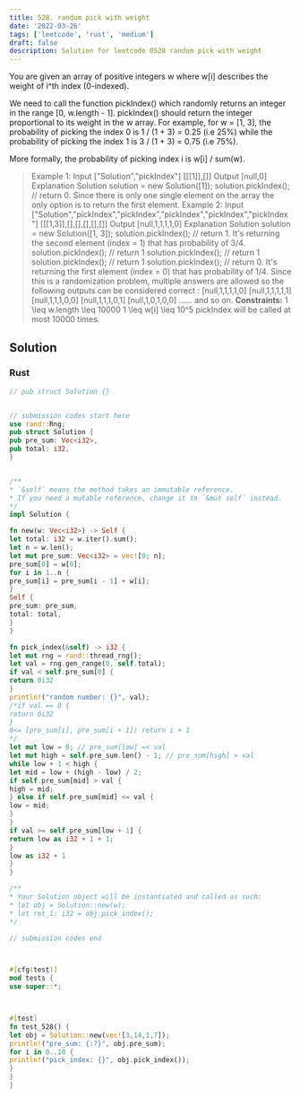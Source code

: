 ```yaml
---
title: 528. random pick with weight
date: '2022-03-26'
tags: ['leetcode', 'rust', 'medium']
draft: false
description: Solution for leetcode 0528 random pick with weight
---
```




You are given an array of positive integers w where w[i] describes the weight of i^th index (0-indexed).

We need to call the function pickIndex() which randomly returns an integer in the range [0, w.length - 1]. pickIndex() should return the integer proportional to its weight in the w array. For example, for w <TeX>=</TeX> [1, 3], the probability of picking the index 0 is 1 / (1 + 3) <TeX>=</TeX> 0.25 (i.e 25%) while the probability of picking the index 1 is 3 / (1 + 3) <TeX>=</TeX> 0.75 (i.e 75%).

More formally, the probability of picking index i is w[i] / sum(w).



>   Example 1:
>   Input
>   ["Solution","pickIndex"]
>   [[[1]],[]]
>   Output
>   [null,0]
>   Explanation
>   Solution solution <TeX>=</TeX> new Solution([1]);
>   solution.pickIndex(); // return 0. Since there is only one single element on the array the only option is to return the first element.
>   Example 2:
>   Input
>   ["Solution","pickIndex","pickIndex","pickIndex","pickIndex","pickIndex"]
>   [[[1,3]],[],[],[],[],[]]
>   Output
>   [null,1,1,1,1,0]
>   Explanation
>   Solution solution <TeX>=</TeX> new Solution([1, 3]);
>   solution.pickIndex(); // return 1. It's returning the second element (index <TeX>=</TeX> 1) that has probability of 3/4.
>   solution.pickIndex(); // return 1
>   solution.pickIndex(); // return 1
>   solution.pickIndex(); // return 1
>   solution.pickIndex(); // return 0. It's returning the first element (index <TeX>=</TeX> 0) that has probability of 1/4.
>   Since this is a randomization problem, multiple answers are allowed so the following outputs can be considered correct :
>   [null,1,1,1,1,0]
>   [null,1,1,1,1,1]
>   [null,1,1,1,0,0]
>   [null,1,1,1,0,1]
>   [null,1,0,1,0,0]
>   ......
>   and so on.
**Constraints:**
>   	1 <TeX>\leq</TeX> w.length <TeX>\leq</TeX> 10000
>   	1 <TeX>\leq</TeX> w[i] <TeX>\leq</TeX> 10^5
>   	pickIndex will be called at most 10000 times.


## Solution


### Rust
```rust
// pub struct Solution {}


// submission codes start here
use rand::Rng;
pub struct Solution {
pub pre_sum: Vec<i32>,
pub total: i32,
}


/**
* `&self` means the method takes an immutable reference.
* If you need a mutable reference, change it to `&mut self` instead.
*/
impl Solution {

fn new(w: Vec<i32>) -> Self {
let total: i32 = w.iter().sum();
let n = w.len();
let mut pre_sum: Vec<i32> = vec![0; n];
pre_sum[0] = w[0];
for i in 1..n {
pre_sum[i] = pre_sum[i - 1] + w[i];
}
Self {
pre_sum: pre_sum,
total: total,
}
}

fn pick_index(&self) -> i32 {
let mut rng = rand::thread_rng();
let val = rng.gen_range(0, self.total);
if val < self.pre_sum[0] {
return 0i32
}
println!("random number: {}", val);
/*if val == 0 {
return 0i32
}
0<= [pre_sum[i], pre_sum[i + 1]) return i + 1
*/
let mut low = 0; // pre_sum[low] =< val
let mut high = self.pre_sum.len() - 1; // pre_sum[high] > val
while low + 1 < high {
let mid = low + (high - low) / 2;
if self.pre_sum[mid] > val {
high = mid;
} else if self.pre_sum[mid] <= val {
low = mid;
}
}
if val >= self.pre_sum[low + 1] {
return low as i32 + 1 + 1;
}
low as i32 + 1
}
}

/**
* Your Solution object will be instantiated and called as such:
* let obj = Solution::new(w);
* let ret_1: i32 = obj.pick_index();
*/

// submission codes end



#[cfg(test)]
mod tests {
use super::*;



#[test]
fn test_528() {
let obj = Solution::new(vec![3,14,1,7]);
println!("pre_sum: {:?}", obj.pre_sum);
for i in 0..10 {
println!("pick_index: {}", obj.pick_index());
}
}
}

```
